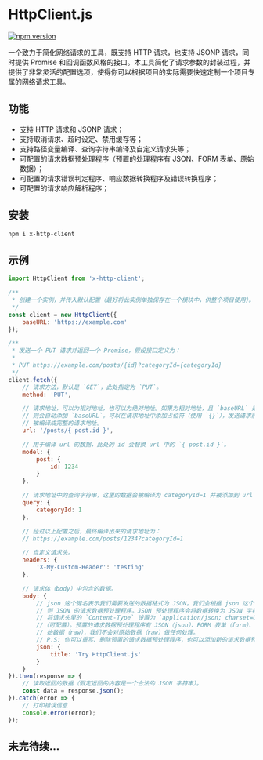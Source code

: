 # HttpClient.js

[![npm version](https://img.shields.io/npm/v/x-http-client.svg)](https://www.npmjs.com/package/x-http-client)

一个致力于简化网络请求的工具，既支持 HTTP 请求，也支持 JSONP 请求，同时提供 Promise 和回调函数风格的接口。本工具简化了请求参数的封装过程，并提供了非常灵活的配置选项，使得你可以根据项目的实际需要快速定制一个项目专属的网络请求工具。

## 功能

* 支持 HTTP 请求和 JSONP 请求；
* 支持取消请求、超时设定、禁用缓存等；
* 支持路径变量编译、查询字符串编译及自定义请求头等；
* 可配置的请求数据预处理程序（预置的处理程序有 JSON、FORM 表单、原始数据）；
* 可配置的请求错误判定程序、响应数据转换程序及错误转换程序；
* 可配置的请求响应解析程序；

## 安装

```sh
npm i x-http-client
```

## 示例

```js
import HttpClient from 'x-http-client';

/**
 * 创建一个实例，并传入默认配置（最好将此实例单独保存在一个模块中，供整个项目使用）。
 */
const client = new HttpClient({
    baseURL: 'https://example.com'
});

/**
 * 发送一个 PUT 请求并返回一个 Promise，假设接口定义为：
 *
 * PUT https://example.com/posts/{id}?categoryId={categoryId}
 */
client.fetch({
    // 请求方法，默认是 `GET`，此处指定为 `PUT`。
    method: 'PUT',

    // 请求地址，可以为相对地址，也可以为绝对地址。如果为相对地址，且 `baseURL` 是一个字符串，
    // 则会自动添加 `baseURL`。可以在请求地址中添加占位符（使用 `{}`），发送请求前 url 会
    // 被编译成完整的请求地址。
    url: '/posts/{ post.id }',

    // 用于编译 url 的数据，此处的 id 会替换 url 中的 `{ post.id }`。
    model: {
        post: {
            id: 1234
        }
    },

    // 请求地址中的查询字符串，这里的数据会被编译为 categoryId=1 并被添加到 url 中。
    query: {
        categoryId: 1
    },

    // 经过以上配置之后，最终编译出来的请求地址为：
    // https://example.com/posts/1234?categoryId=1

    // 自定义请求头。
    headers: {
        'X-My-Custom-Header': 'testing'
    },

    // 请求体（body）中包含的数据。
    body: {
        // json 这个键名表示我们需要发送的数据格式为 JSON。我们会根据 json 这个关键字找
        // 到 JSON 的请求数据预处理程序。JSON 预处理程序会将数据转换为 JSON 字符串，并
        // 将请求头里的 `Content-Type` 设置为 `application/json; charset=UTF-8`
        //（可配置）。预置的请求数据预处理程序有 JSON（json）、FORM 表单（form）、和原
        // 始数据（raw），我们不会对原始数据（raw）做任何处理。
        // P.S: 你可以重写、删除预置的请求数据预处理程序，也可以添加新的请求数据预处理程序。
        json: {
            title: 'Try HttpClient.js'
        }
    }
}).then(response => {
    // 读取返回的数据（假定返回的内容是一个合法的 JSON 字符串）。
    const data = response.json();
}).catch(error => {
    // 打印错误信息
    console.error(error);
});
```

## 未完待续...
